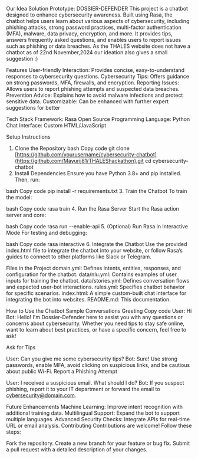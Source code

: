 Our Idea Solution Prototype:
DOSSIER-DEFENDER
This project is a chatbot designed to enhance cybersecurity awareness. Built using Rasa, the chatbot helps users learn about various aspects of cybersecurity, including phishing attacks, strong password practices, multi-factor authentication (MFA), malware, data privacy, encryption, and more. It provides tips, answers frequently asked questions, and enables users to report issues such as phishing or data breaches.
As the THALES website does not have a chatbot as of 22nd November,2024 our ideation also gives a small suggestion :)


Features
User-friendly Interaction: Provides concise, easy-to-understand responses to cybersecurity questions.
Cybersecurity Tips: Offers guidance on strong passwords, MFA, firewalls, and encryption.
Reporting Issues: Allows users to report phishing attempts and suspected data breaches.
Prevention Advice: Explains how to avoid malware infections and protect sensitive data.
Customizable: Can be enhanced with further expert suggestions for better 

Tech Stack
Framework: Rasa Open Source
Programming Language: Python
Chat Interface: Custom HTML/JavaScript


Setup Instructions
1. Clone the Repository
bash
Copy code
git clone [https://github.com/yourusername/cybersecurity-chatbot](https://github.com/Mayurij81/THALEShackathon).git
cd cybersecurity-chatbot
2. Install Dependencies
Ensure you have Python 3.8+ and pip installed. Then, run:

bash
Copy code
pip install -r requirements.txt
3. Train the Chatbot
To train the model:

bash
Copy code
rasa train
4. Run the Rasa Server
Start the Rasa action server and core:

bash
Copy code
rasa run --enable-api
5. (Optional) Run Rasa in Interactive Mode
For testing and debugging:

bash
Copy code
rasa interactive
6. Integrate the Chatbot
Use the provided index.html file to integrate the chatbot into your website, or follow Rasa’s guides to connect to other platforms like Slack or Telegram.

Files in the Project
domain.yml: Defines intents, entities, responses, and configuration for the chatbot.
data/nlu.yml: Contains examples of user inputs for training the chatbot.
data/stories.yml: Defines conversation flows and expected user-bot interactions.
rules.yml: Specifies chatbot behavior for specific scenarios.
index.html: A simple custom-built chat interface for integrating the bot into websites.
README.md: This documentation.

How to Use the Chatbot
Sample Conversations
Greeting
Copy code
User: Hi
Bot:  Hello! I'm Dossier-Defender here to assist you with any questions or concerns about cybersecurity. 
        Whether you need tips to stay safe online, want to learn about best practices, 
        or have a specific concern, feel free to ask!

Ask for Tips


User: Can you give me some cybersecurity tips?
Bot: Sure! Use strong passwords, enable MFA, avoid clicking on suspicious links, and be cautious about public Wi-Fi.
Report a Phishing Attempt


User: I received a suspicious email. What should I do?
Bot: If you suspect phishing, report it to your IT department or forward the email to cybersecurity@domain.com.



Future Enhancements
Machine Learning: Improve intent recognition with additional training data.
Multilingual Support: Expand the bot to support multiple languages.
Advanced Security Checks: Integrate APIs for real-time URL or email analysis.
Contributing
Contributions are welcome! Follow these steps:

Fork the repository.
Create a new branch for your feature or bug fix.
Submit a pull request with a detailed description of your changes.
